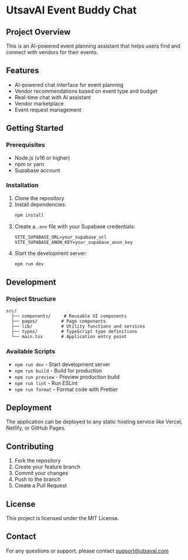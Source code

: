 # UtsavAI Event Buddy Chat

## Project Overview
This is an AI-powered event planning assistant that helps users find and connect with vendors for their events.

## Features
- AI-powered chat interface for event planning
- Vendor recommendations based on event type and budget
- Real-time chat with AI assistant
- Vendor marketplace
- Event request management

## Getting Started

### Prerequisites
- Node.js (v16 or higher)
- npm or yarn
- Supabase account

### Installation
1. Clone the repository
2. Install dependencies:
   ```bash
   npm install
   ```
3. Create a `.env` file with your Supabase credentials:
   ```
   VITE_SUPABASE_URL=your_supabase_url
   VITE_SUPABASE_ANON_KEY=your_supabase_anon_key
   ```
4. Start the development server:
   ```bash
   npm run dev
   ```

## Development

### Project Structure
```
src/
  ├── components/     # Reusable UI components
  ├── pages/         # Page components
  ├── lib/           # Utility functions and services
  ├── types/         # TypeScript type definitions
  └── main.tsx       # Application entry point
```

### Available Scripts
- `npm run dev` - Start development server
- `npm run build` - Build for production
- `npm run preview` - Preview production build
- `npm run lint` - Run ESLint
- `npm run format` - Format code with Prettier

## Deployment
The application can be deployed to any static hosting service like Vercel, Netlify, or GitHub Pages.

## Contributing
1. Fork the repository
2. Create your feature branch
3. Commit your changes
4. Push to the branch
5. Create a Pull Request

## License
This project is licensed under the MIT License.

## Contact
For any questions or support, please contact support@utsavai.com
